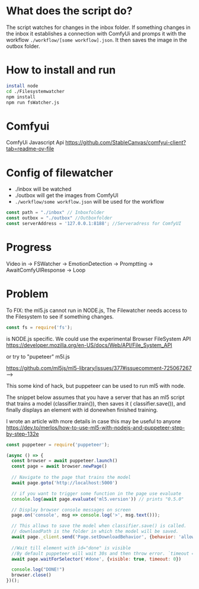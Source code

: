 # What does the script do? 
The script watches for changes in the inbox folder. If something changes in the inbox it establishes a connection with ComfyUi and promps it with the workflow `./workflow/[some workflow].json`.
It then saves the image in the outbox folder.

# How to install and run
```bash
install node
cd ./Filesystemwatcher
npm install
npm run fsWatcher.js
```


# Comfyui 
ComfyUi Javascript Api 
https://github.com/StableCanvas/comfyui-client?tab=readme-ov-file

# Config of filewatcher 

- ./inbox will be watched
- ./outbox will get the images from ComfyUI
- `./workflow/some workflow.json`  will be used for the workflow
  
```js
const path = "./inbox" // Inboxfolder
const outbox = "./outbox" //Outboxfolder
const serverAddress = '127.0.0.1:8188'; //Serveradress for ComfyUI
```

# Progress

Video in -> FSWatcher -> EmotionDetection -> Promptting -> AwaitComfyUIResponse -> Loop

# Problem 
To FIX: the ml5.js cannot run in NODE.js, The Filewatcher needs access to the Filesystem to see if something changes. 
```js
const fs = require('fs');
```
is NODE.js specific. We could use the experimental Browser FileSystem API
https://developer.mozilla.org/en-US/docs/Web/API/File_System_API

or try to "pupeteer" m5l.js 

https://github.com/ml5js/ml5-library/issues/377#issuecomment-725067267
-->

This some kind of hack, but puppeteer can be used to run ml5 with node.

The snippet below assumes that you have a server that has an ml5 script that trains a model (classifier.train()), then saves it ( classifier.save()), and finally displays an element with id donewhen finished training.

I wrote an article with more details in case this may be useful to anyone https://dev.to/merlos/how-to-use-ml5-with-nodejs-and-puppeteer-step-by-step-132e

```js
const puppeteer = require('puppeteer');

(async () => {
  const browser = await puppeteer.launch()
  const page = await browser.newPage()
  
  // Navigate to the page that trains the model
  await page.goto('http://localhost:5000')

  // if you want to trigger some function in the page use evaluate
  console.log(await page.evaluate('ml5.version')) // prints "0.5.0"

  // Display browser console messages on screen
  page.on('console', msg => console.log('>', msg.text()));

  // This allows to save the model when classifier.save() is called.
  // downloadPath is the folder in which the model will be saved.
  await page._client.send('Page.setDownloadBehavior', {behavior: 'allow', downloadPath: './'})
 
  //Wait till element with id="done" is visible
  //By default puppeteer will wait 30s and then throw error. `timeout = 0` disables the timeout.
  await page.waitForSelector('#done', {visible: true, timeout: 0})

  console.log("DONE!") 
  browser.close()
})();
```
